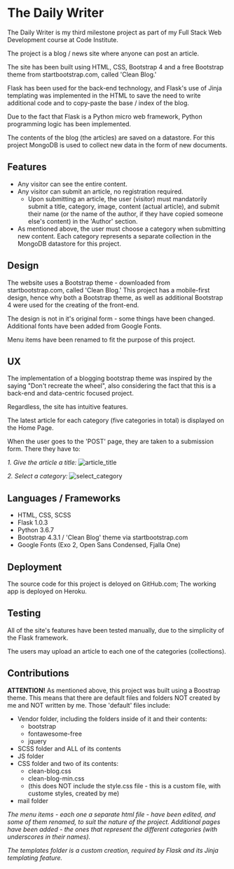 # The Daily Writer

The Daily Writer is my third milestone project as part of my Full Stack Web Development course at Code Institute.

The project is a blog / news site where anyone can post an article.

The site has been built using HTML, CSS, Bootstrap 4 and a free Bootstrap theme from startbootstrap.com, called 'Clean Blog.'

Flask has been used for the back-end technology, and Flask's use of Jinja templating was implemented in the HTML to save the need to write additional code and to copy-paste the base / index of the blog.

Due to the fact that Flask is a Python micro web framework, Python programming logic has been implemented.

The contents of the blog (the articles) are saved on a datastore. For this project MongoDB is used to collect new data in the form of new documents.

## Features

* Any visitor can see the entire content.
* Any visitor can submit an article, no registration required.
    * Upon submitting an article, the user (visitor) must mandatorily submit a title, category, image, content (actual article), and submit their name (or the name of the author, if they have copied someone else's content) in the 'Author' section.
* As mentioned above, the user must choose a category when submitting new content. Each category represents a separate collection in the MongoDB datastore for this project.

## Design 

The website uses a Bootstrap theme - downloaded from startbootstrap.com, called 'Clean Blog.' This project has a mobile-first design, hence why both a Bootstrap theme, as well as additional Bootstrap 4 were used for the creating of the front-end.

The design is not in it's original form - some things have been changed. Additional fonts have been added from Google Fonts.

Menu items have been renamed to fit the purpose of this project.

## UX

The implementation of a blogging bootstrap theme was inspired by the saying "Don't recreate the wheel", also considering the fact that this is a back-end and data-centric focused project.

Regardless, the site has intuitive features.

The latest article for each category (five categories in total) is displayed on the Home Page.

When the user goes to the 'POST' page, they are taken to a submission form. There they have to:

*1. Give the article a title:*
![article_title](https://i.ibb.co/kQD764N/article-title.jpg "Article title")

*2. Select a category:*
![select_category](https://i.ibb.co/D4fzdsw/select-category.jpg "Seect category")

## Languages / Frameworks

* HTML, CSS, SCSS
* Flask 1.0.3
* Python 3.6.7
* Bootstrap 4.3.1 / 'Clean Blog' theme via startbootstrap.com
* Google Fonts (Exo 2, Open Sans Condensed, Fjalla One)

## Deployment

The source code for this project is deloyed on GitHub.com; The working app is deployed on Heroku.

## Testing

All of the site's features have been tested manually, due to the simplicity of the Flask framework.

The users may upload an article to each one of the categories (collections).

## Contributions

**ATTENTION!**
As mentioned above, this project was built using a Boostrap theme. This means that there are default files and folders NOT created by me and NOT written by me.
Those 'default' files include:
* Vendor folder, including the folders inside of it and their contents:
    * bootstrap
    * fontawesome-free
    * jquery
* SCSS folder and ALL of its contents
* JS folder
* CSS folder and two of its contents:
    * clean-blog.css
    * clean-blog-min.css
    * (this does NOT include the style.css file - this is a custom file, with custome styles, created by me)
* mail folder

*The menu items - each one a separate html file - have been edited, and some of them renamed, to suit the nature of the project. Additional pages have been added - the ones that represent the different categories (with underscores in their names).*

*The templates folder is a custom creation, required by Flask and its Jinja templating feature.*





